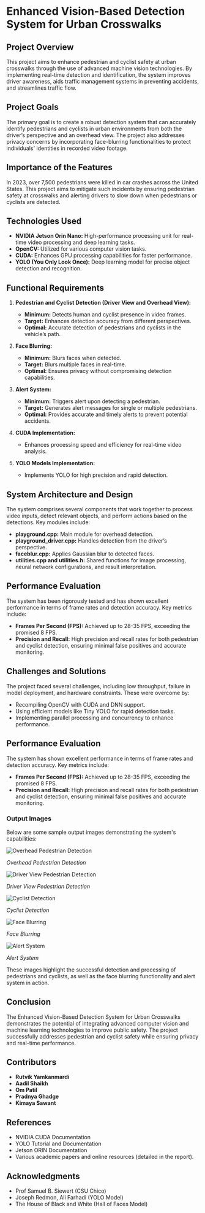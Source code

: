 # Enhanced Vision-Based Detection System for Urban Crosswalks

## Project Overview

This project aims to enhance pedestrian and cyclist safety at urban crosswalks through the use of advanced machine vision technologies. By implementing real-time detection and identification, the system improves driver awareness, aids traffic management systems in preventing accidents, and streamlines traffic flow.

## Project Goals

The primary goal is to create a robust detection system that can accurately identify pedestrians and cyclists in urban environments from both the driver’s perspective and an overhead view. The project also addresses privacy concerns by incorporating face-blurring functionalities to protect individuals' identities in recorded video footage.

## Importance of the Features

In 2023, over 7,500 pedestrians were killed in car crashes across the United States. This project aims to mitigate such incidents by ensuring pedestrian safety at crosswalks and alerting drivers to slow down when pedestrians or cyclists are detected.

## Technologies Used

- **NVIDIA Jetson Orin Nano:** High-performance processing unit for real-time video processing and deep learning tasks.
- **OpenCV:** Utilized for various computer vision tasks.
- **CUDA:** Enhances GPU processing capabilities for faster performance.
- **YOLO (You Only Look Once):** Deep learning model for precise object detection and recognition.

## Functional Requirements

1. **Pedestrian and Cyclist Detection (Driver View and Overhead View):**
   - **Minimum:** Detects human and cyclist presence in video frames.
   - **Target:** Enhances detection accuracy from different perspectives.
   - **Optimal:** Accurate detection of pedestrians and cyclists in the vehicle’s path.

2. **Face Blurring:**
   - **Minimum:** Blurs faces when detected.
   - **Target:** Blurs multiple faces in real-time.
   - **Optimal:** Ensures privacy without compromising detection capabilities.

3. **Alert System:**
   - **Minimum:** Triggers alert upon detecting a pedestrian.
   - **Target:** Generates alert messages for single or multiple pedestrians.
   - **Optimal:** Provides accurate and timely alerts to prevent potential accidents.

4. **CUDA Implementation:**
   - Enhances processing speed and efficiency for real-time video analysis.

5. **YOLO Models Implementation:**
   - Implements YOLO for high precision and rapid detection.

## System Architecture and Design

The system comprises several components that work together to process video inputs, detect relevant objects, and perform actions based on the detections. Key modules include:
- **playground.cpp:** Main module for overhead detection.
- **playground_driver.cpp:** Handles detection from the driver’s perspective.
- **faceblur.cpp:** Applies Gaussian blur to detected faces.
- **utilities.cpp and utilities.h:** Shared functions for image processing, neural network configurations, and result interpretation.

## Performance Evaluation

The system has been rigorously tested and has shown excellent performance in terms of frame rates and detection accuracy. Key metrics include:
- **Frames Per Second (FPS):** Achieved up to 28-35 FPS, exceeding the promised 8 FPS.
- **Precision and Recall:** High precision and recall rates for both pedestrian and cyclist detection, ensuring minimal false positives and accurate monitoring.

## Challenges and Solutions

The project faced several challenges, including low throughput, failure in model deployment, and hardware constraints. These were overcome by:
- Recompiling OpenCV with CUDA and DNN support.
- Using efficient models like Tiny YOLO for rapid detection tasks.
- Implementing parallel processing and concurrency to enhance performance.

## Performance Evaluation

The system has shown excellent performance in terms of frame rates and detection accuracy. Key metrics include:
- **Frames Per Second (FPS):** Achieved up to 28-35 FPS, exceeding the promised 8 FPS.
- **Precision and Recall:** High precision and recall rates for both pedestrian and cyclist detection, ensuring minimal false positives and accurate monitoring.

### Output Images

Below are some sample output images demonstrating the system's capabilities:

![Overhead Pedestrian Detection](https://github.com/raymardi27/Crosswalk-pedestrian-detection/assets/154280528/0ec663a8-0326-4517-a256-0bc162dfadf8)

*Overhead Pedestrian Detection*

![Driver View Pedestrian Detection](https://github.com/raymardi27/Crosswalk-pedestrian-detection/assets/154280528/a3b40a63-67c1-4a3f-83b4-fd8ea6f9865f)

*Driver View Pedestrian Detection*

![Cyclist Detection](https://github.com/raymardi27/Crosswalk-pedestrian-detection/assets/154280528/e23ed681-0a86-48e5-b9c3-e2b6df301ce0)

*Cyclist Detection*

![Face Blurring](https://github.com/raymardi27/Crosswalk-pedestrian-detection/assets/154280528/20a8a5ec-6134-485e-98d8-8fc66433dde1)

*Face Blurring*

![Alert System](https://github.com/raymardi27/Crosswalk-pedestrian-detection/assets/154280528/ae786051-0a02-4eae-b449-5358656b2c1b)

*Alert System*

These images highlight the successful detection and processing of pedestrians and cyclists, as well as the face blurring functionality and alert system in action.


## Conclusion

The Enhanced Vision-Based Detection System for Urban Crosswalks demonstrates the potential of integrating advanced computer vision and machine learning technologies to improve public safety. The project successfully addresses pedestrian and cyclist safety while ensuring privacy and real-time performance.

## Contributors

- **Rutvik Yamkanmardi**
- **Aadil Shaikh**
- **Om Patil**
- **Pradnya Ghadge**
- **Kimaya Sawant**

## References

- NVIDIA CUDA Documentation
- YOLO Tutorial and Documentation
- Jetson ORIN Documentation
- Various academic papers and online resources (detailed in the report).

## Acknowledgments

- Prof Samuel B. Siewert (CSU Chico)
- Joseph Redmon, Ali Farhadi (YOLO Model)
- The House of Black and White (Hall of Faces Model)

